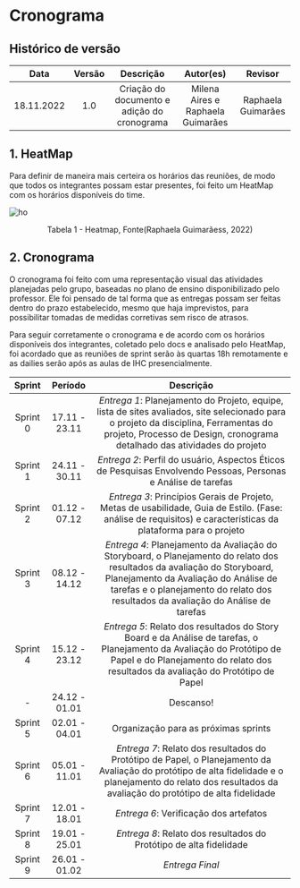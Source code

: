 # Cronograma 

## Histórico de versão

|    Data    | Versão | Descrição                                   | Autor(es)                         | Revisor            |
| :--------: | :----: | :-----------------------------------------: | :-------------------------------: | :----------------: |
| 18.11.2022 |  1.0| Criação do documento e adição do cronograma | Milena Aires e Raphaela Guimarães | Raphaela Guimarães |

## 1. HeatMap
Para definir de maneira  mais certeira os horários das reuniões, de modo que todos os integrantes possam estar presentes, foi feito um HeatMap com os horários disponíveis do time.

 ![ho](https://user-images.githubusercontent.com/77307847/203675718-99e661c4-0f29-4001-a186-6f3b9cc68e81.png)
 <figcaption align="center">Tabela 1 - Heatmap, Fonte(Raphaela Guimarãess, 2022)</figcaption>


 
## 2. Cronograma


O cronograma foi feito com uma representação visual das atividades planejadas pelo grupo, baseadas no plano de ensino disponibilizado pelo professor. Ele foi pensado de tal forma que as entregas possam ser feitas dentro do prazo estabelecido, mesmo que haja imprevistos, para possibilitar tomadas de medidas corretivas sem risco de atrasos.

Para seguir corretamente o cronograma e de acordo com os horários disponíveis dos integrantes, coletado pelo docs e analisado pelo HeatMap, foi acordado que as reuniões de sprint serão às quartas 18h remotamente e as dailies serão após as aulas de IHC presencialmente.


|   Sprint   | Período | Descrição            | 
| :------------: | :---------: | :-------------------: | 
| Sprint 0 |  17.11 - 23.11  | *Entrega 1*: Planejamento do Projeto, equipe, lista de sites avaliados, site selecionado para o projeto da disciplina, Ferramentas do projeto, Processo de Design, cronograma detalhado das atividades do projeto |
| Sprint 1 |  24.11 - 30.11 | *Entrega 2*: Perfil do usuário, Aspectos Éticos de Pesquisas Envolvendo Pessoas, Personas e Análise de tarefas |
| Sprint 2 |  01.12 - 07.12 | *Entrega 3*: Princípios Gerais de Projeto, Metas de usabilidade, Guia de Estilo. (Fase: análise de requisitos) e características da plataforma para o projeto |
| Sprint 3 |  08.12 - 14.12 | *Entrega 4*: Planejamento da Avaliação do Storyboard, o Planejamento do relato dos resultados da avaliação do Storyboard, Planejamento da Avaliação do Análise de tarefas e o planejamento do relato dos resultados da avaliação do Análise de tarefas |
| Sprint 4 |  15.12 - 23.12 | *Entrega 5*: Relato dos resultados do Story Board e da Análise de tarefas, o Planejamento da Avaliação do Protótipo de Papel e do Planejamento do relato dos resultados da avaliação do Protótipo de Papel |
| - |  24.12 - 01.01 | Descanso! |
| Sprint 5 |  02.01 - 04.01 | Organização para as próximas sprints |
| Sprint 6 |  05.01 - 11.01 | *Entrega 7*: Relato dos resultados do Protótipo de Papel, o Planejamento da Avaliação do protótipo de alta fidelidade e o planejamento do relato dos resultados da avaliação do protótipo de alta fidelidade |
| Sprint 7 |  12.01 - 18.01 | *Entrega 6*: Verificação dos artefatos |
| Sprint 8 |  19.01 - 25.01 | *Entrega 8*: Relato dos resultados do Protótipo de alta fidelidade |
| Sprint 9 |  26.01 - 01.02 | *Entrega Final* |


